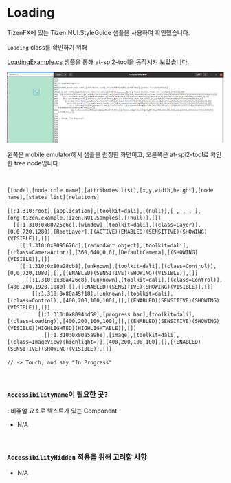 # Loading

TizenFX에 있는 Tizen.NUI.StyleGuide 샘플을 사용하여 확인했습니다.

`Loading` class를 확인하기 위해 

[LoadingExample.cs](https://github.com/Samsung/TizenFX/blob/master/test/Tizen.NUI.StyleGuide/Examples/LoadingExample.cs) 샘플을 통해 at-spi2-tool을 동작시켜 보았습니다.

![Loading](./images/10.Loading.png)

왼쪽은 mobile emulator에서 샘플을 런칭한 화면이고, 오른쪽은 at-spi2-tool로 확인한 tree node입니다.

<br>

```
[[node],[node role name],[attributes list],[x,y,width,height],[node name],[states list][relations]

[[:1.310:root],[application],[toolkit=dali],[(null)],[_,_,_,_],[org.tizen.example.Tizen.NUI.Samples],[(null)],[]]
  [[:1.310:0x80725e6c],[window],[toolkit=dali],[(class=Layer)],[0,0,720,1280],[RootLayer],[(ACTIVE)(ENABLED)(SENSITIVE)(SHOWING)(VISIBLE)],[]]
    [[:1.310:0x8095676c],[redundant object],[toolkit=dali],[(class=CameraActor)],[360,640,0,0],[DefaultCamera],[(SHOWING)(VISIBLE)],[]]
    [[:1.310:0x80a28cb8],[unknown],[toolkit=dali],[(class=Control)],[0,0,720,1080],[],[(ENABLED)(SENSITIVE)(SHOWING)(VISIBLE)],[]]
      [[:1.310:0x80a426c8],[unknown],[toolkit=dali],[(class=Control)],[400,200,1920,1080],[],[(ENABLED)(SENSITIVE)(SHOWING)(VISIBLE)],[]]
        [[:1.310:0x80a45f18],[unknown],[toolkit=dali],[(class=Control)],[400,200,100,100],[],[(ENABLED)(SENSITIVE)(SHOWING)(VISIBLE)],[]]
          [[:1.310:0x8094bd58],[progress bar],[toolkit=dali],[(class=Loading)],[400,200,100,100],[],[(ENABLED)(SENSITIVE)(SHOWING)(VISIBLE)(HIGHLIGHTED)(HIGHLIGHTABLE)],[]]
            [[:1.310:0x80a5a9b8],[image],[toolkit=dali],[(class=ImageView)(highlight=)],[400,200,100,100],[],[(ENABLED)(SENSITIVE)(SHOWING)(VISIBLE)],[]]

// -> Touch, and say "In Progress"

```

<br>

### `AccessibilityName`이 필요한 곳?
 : 비쥬얼 요소로 텍스트가 있는 Component

- N/A

<br>

### `AccessibilityHidden` 적용을 위해 고려할 사항

- N/A 

